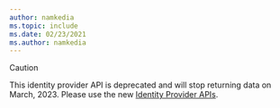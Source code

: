 ```yaml
---
author: namkedia
ms.topic: include
ms.date: 02/23/2021
ms.author: namkedia
---
```


<!-- markdownlint-disable MD041-->

> [!CAUTION]
> This identity provider API is deprecated and will stop returning data on March, 2023. Please use the new [Identity Provider APIs](/graph/api/resources/identityproviderbase).

